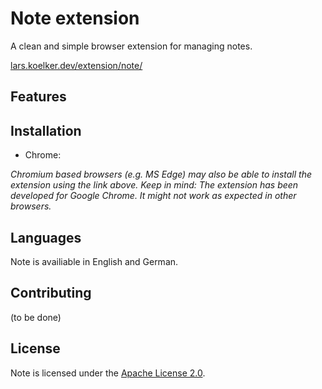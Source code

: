 # Note extension
A clean and simple browser extension for managing notes.

[lars.koelker.dev/extension/note/](https://lars.koelker.dev/extension/note/)

## Features

## Installation
 - Chrome: 

 *Chromium based browsers (e.g. MS Edge) may also be able to install the extension using the link above. Keep in mind: The extension has been developed for Google Chrome. It might not work as expected in other browsers.*

## Languages
Note is availiable in English and German.

## Contributing
(to be done)

## License
Note is licensed under the [Apache License 2.0](LICENSE).
